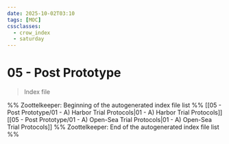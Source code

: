```yaml
---
date: 2025-10-02T03:10
tags: [MOC]
cssclasses:
  - crow_index
  - saturday
---
```




# 05 - Post Prototype

> Index file 



%% Zoottelkeeper: Beginning of the autogenerated index file list  %%
 [[05 - Post Prototype/01 - A) Harbor Trial Protocols|01 - A) Harbor Trial Protocols]]
 [[05 - Post Prototype/01 - A) Open-Sea Trial Protocols|01 - A) Open-Sea Trial Protocols]]
%% Zoottelkeeper: End of the autogenerated index file list  %%


